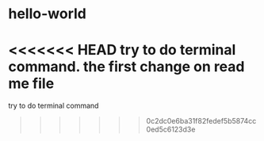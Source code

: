 # hello-world
<<<<<<< HEAD
try to do terminal command.
**the first change on read me file**
=======
try to do terminal command

>>>>>>> 0c2dc0e6ba31f82fedef5b5874cc0ed5c6123d3e
